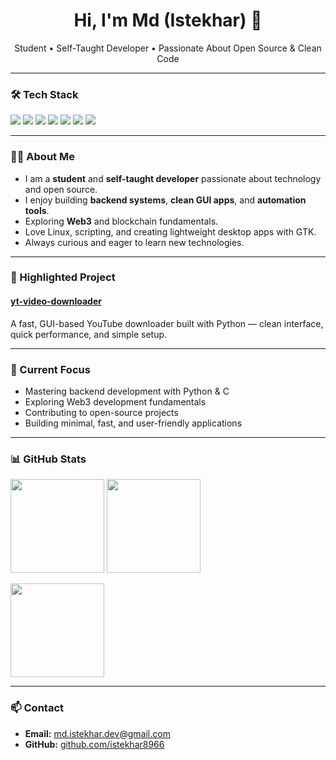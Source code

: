 <h1 align="center">Hi, I'm Md (Istekhar) 👋</h1>
<p align="center">
  Student • Self-Taught Developer • Passionate About Open Source & Clean Code
</p>

---

### 🛠 Tech Stack
<p>
  <img src="https://img.shields.io/badge/Python-3776AB?style=flat&logo=python&logoColor=white" />
  <img src="https://img.shields.io/badge/C-A8B9CC?style=flat&logo=c&logoColor=black" />
  <img src="https://img.shields.io/badge/Bash-121011?style=flat&logo=gnu-bash&logoColor=white" />
  <img src="https://img.shields.io/badge/Linux-FCC624?style=flat&logo=linux&logoColor=black" />
  <img src="https://img.shields.io/badge/GTK4-3E7FC1?style=flat&logo=gtk&logoColor=white" />
  <img src="https://img.shields.io/badge/Web3-1C1C1C?style=flat&logo=ethereum&logoColor=white" />
  <img src="https://img.shields.io/badge/Open%20Source-3DA639?style=flat&logo=open-source-initiative&logoColor=white" />
</p>

---

### 👨‍💻 About Me
- I am a **student** and **self-taught developer** passionate about technology and open source.  
- I enjoy building **backend systems**, **clean GUI apps**, and **automation tools**.  
- Exploring **Web3** and blockchain fundamentals.  
- Love Linux, scripting, and creating lightweight desktop apps with GTK.  
- Always curious and eager to learn new technologies.  

---

### 🚀 Highlighted Project
#### [yt-video-downloader](https://github.com/istekhar8966/yt-video-downloader)
A fast, GUI-based YouTube downloader built with Python — clean interface, quick performance, and simple setup.

---

### 🎯 Current Focus
- Mastering backend development with Python & C  
- Exploring Web3 development fundamentals  
- Contributing to open-source projects  
- Building minimal, fast, and user-friendly applications  

---

### 📊 GitHub Stats
<p>
  <img src="https://github-readme-stats.vercel.app/api?username=istekhar8966&show_icons=true&theme=transparent" height="150" />
  <img src="https://github-readme-stats.vercel.app/api/top-langs/?username=istekhar8966&layout=compact&theme=transparent" height="150" />
</p>
<p>
  <img src="https://streak-stats.demolab.com?user=istekhar8966&theme=transparent" height="150" />
</p>

---

### 📫 Contact
- **Email:** md.istekhar.dev@gmail.com  
- **GitHub:** [github.com/istekhar8966](https://github.com/istekhar8966)
